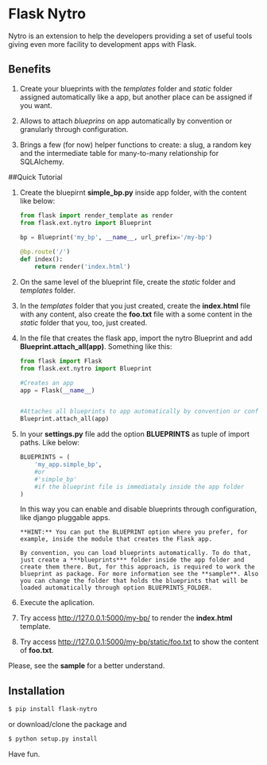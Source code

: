 Flask Nytro
===========

Nytro is an extension to help the developers providing a set of useful tools
giving even more facility to development apps with Flask.

## Benefits

1. Create your blueprints with the *templates* folder and *static* folder assigned automatically like a app, but another place can be assigned if you want.    

2. Allows to attach *blueprins* on app automatically by convention or granularly through configuration.    

3. Brings a few (for now) helper functions to create: a slug, a random key and the intermediate table for many-to-many relationship for SQLAlchemy.

##Quick Tutorial


1. Create the bluepirnt **simple_bp.py** inside app folder, with the content like below:    

      
    ```python
    from flask import render_template as render
    from flask.ext.nytro import Blueprint        
            
    bp = Blueprint('my_bp', __name__, url_prefix='/my-bp')    
    
    @bp.route('/')
    def index():
        return render('index.html')    
    ```
2. On the same level of the blueprint file, create the *static* folder and *templates* folder.

3. In the *templates* folder that you just created, create the **index.html** file with any content, also create the **foo.txt** file with a some content in the *static* folder that you, too, just created. 


4. In the file that creates the flask app, import the nytro Blueprint and add  **Blueprint.attach_all(app)**. Something like this:
    ```python 
    from flask import Flask
    from flask.ext.nytro import Blueprint

    #Creates an app
    app = Flask(__name__)

    
    #Attaches all blueprints to app automatically by convention or configuration
    Blueprint.attach_all(app)    
    ```
    

5. In your **settings.py** file add the option **BLUEPRINTS** as tuple of import paths. Like below:
    ```python
    BLUEPRINTS = (
        'my_app.simple_bp',
        #or
        #'simple_bp'
        #if the blueprint file is immediataly inside the app folder
    )
    ```
    In this way you can enable and disable blueprints through configuration, like django pluggable apps.
    
       **HINT:** You can put the BLUEPRINT option where you prefer, for example, inside the module that creates the Flask app.
       
       By convention, you can load blueprints automatically. To do that, just create a ***blueprints*** folder inside the app folder and create them there. But, for this approach, is required to work the blueprint as package. For more information see the **sample**. Also you can change the folder that holds the blueprints that will be loaded automatically through option BLUEPRINTS_FOLDER.

6. Execute the aplication. 

7. Try access http://127.0.0.1:5000/my-bp/ to render the **index.html** template.

8. Try access http://127.0.0.1:5000/my-bp/static/foo.txt to show the content of **foo.txt**.


Please, see the **sample** for a better understand.

## Installation
```bash
$ pip install flask-nytro
```
or download/clone the package and

```bash
$ python setup.py install
```


Have fun.

